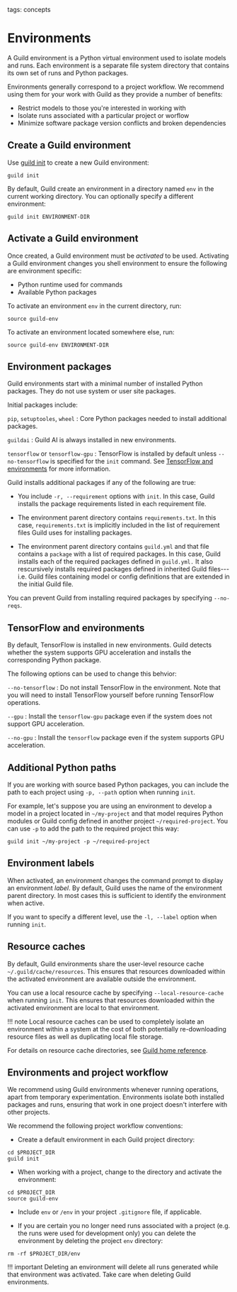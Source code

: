tags: concepts

# Environments

A Guild environment is a Python virtual environment used to isolate
models and runs. Each environment is a separate file system directory
that contains its own set of runs and Python packages.

Environments generally correspond to a project workflow. We recommend
using them for your work with Guild as they provide a number of
benefits:

- Restrict models to those you're interested in working with
- Isolate runs associated with a particular project or worflow
- Minimize software package version conflicts and broken dependencies

## Create a Guild environment

Use [guild init](cmd:init) to create a new Guild environment:

``` command
guild init
```

By default, Guild create an environment in a directory named `env` in
the current working directory. You can optionally specify a different
environment:

``` command
guild init ENVIRONMENT-DIR
```

## Activate a Guild environment

Once created, a Guild environment must be *activated* to be
used. Activating a Guild environment changes you shell environment to
ensure the following are environment specific:

- Python runtime used for commands
- Available Python packages

To activate an environment `env` in the current directory, run:

``` command
source guild-env
```

To activate an environment located somewhere else, run:

``` command
source guild-env ENVIRONMENT-DIR
```

## Environment packages

Guild environments start with a minimal number of installed Python
packages. They do not use system or user site packages.

Initial packages include:

`pip`, `setuptooles`, `wheel`
: Core Python packages needed to install additional packages.

`guildai`
: Guild AI is always installed in new environments.

`tensorflow` or `tensorflow-gpu`
: TensorFlow is installed by default unless `--no-tensorflow` is
  specified for the `init` command. See [TensorFlow and
  environments](#tensorflow-and-environments) for more information.

Guild installs additional packages if any of the following are true:

- You include `-r, --requirement` options with `init`. In this case,
  Guild installs the package requirements listed in each requirement
  file.

- The environment parent directory contains `requirements.txt`. In
  this case, `requirements.txt` is implicitly included in the list of
  requirement files Guild uses for installing packages.

- The environment parent directory contains `guild.yml` and that file
  contains a `package` with a list of required packages. In this case,
  Guild installs each of the required packages defined in `guild.yml.`
  It also rescursively installs required packages defined in inherited
  Guild files---i.e. Guild files containing model or config
  definitions that are extended in the initial Guild file.

You can prevent Guild from installing required packages by specifying
`--no-reqs`.

## TensorFlow and environments

By default, TensorFlow is installed in new environments. Guild detects
whether the system supports GPU acceleration and installs the
corresponding Python package.

The following options can be used to change this behvior:

`--no-tensorflow`
: Do not install TensorFlow in the environment. Note that you will
  need to install TensorFlow yourself before running TensorFlow
  operations.

`--gpu`
: Install the `tensorflow-gpu` package even if the system does not
  support GPU acceleration.

`--no-gpu`
: Install the `tensorflow` package even if the system supports GPU
  acceleration.

## Additional Python paths

If you are working with source based Python packages, you can include
the path to each project using `-p, --path` option when running
`init`.

For example, let's suppose you are using an environment to develop a
model in a project located in `~/my-project` and that model requires
Python modules or Guild config defined in another project
`~/required-project`. You can use `-p` to add the path to the required
project this way:

``` command
guild init ~/my-project -p ~/required-project
```

## Environment labels

When activated, an environment changes the command prompt to display
an environment *label*. By default, Guild uses the name of the
environment parent directory. In most cases this is sufficient to
identify the environment when active.

If you want to specify a different level, use the `-l, --label` option
when running `init`.

## Resource caches

By default, Guild environments share the user-level resource cache
`~/.guild/cache/resources`. This ensures that resources downloaded
within the activated environment are available outside the
environment.

You can use a local resource cache by specifying
`--local-resource-cache` when running `init`. This ensures that
resources downloaded within the activated environment are local to
that environment.

!!! note
    Local resource caches can be used to completely isolate an
    environment within a system at the cost of both potentially
    re-downloading resource files as well as duplicating local file
    storage.

For details on resource cache directories, see [Guild home
reference](/docs/reference/guild-home/).

## Environments and project workflow

We recommend using Guild environments whenever running operations,
apart from temporary experimentation. Environments isolate both
installed packages and runs, ensuring that work in one project doesn't
interfere with other projects.

We recommend the following project workflow conventions:

- Create a default environment in each Guild project directory:

``` command
cd $PROJECT_DIR
guild init
```

- When working with a project, change to the directory and activate
  the environment:

``` command
cd $PROJECT_DIR
source guild-env
```

- Include `env` or `/env` in your project `.gitignore` file, if
  applicable.

- If you are certain you no longer need runs associated with a project
  (e.g. the runs were used for development only) you can delete the
  environment by deleting the project `env` directory:

``` command
rm -rf $PROJECT_DIR/env
```

!!! important
    Deleting an environment will delete all runs generated
    while that environment was activated. Take care when deleting
    Guild environments.

